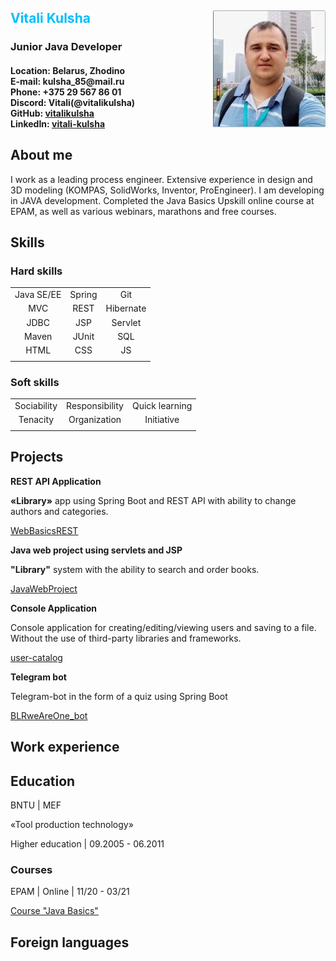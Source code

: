 <h2> 
<img src="img/photo.jpg" align="right" width="180">
<split style="color:#00bfff; font-weight:bold">Vitali Kulsha </split><br>
<h3 style="font-weight:bold">Junior Java Developer</h3>
<h4>
Location: Belarus, Zhodino<br>
E-mail: kulsha_85@mail.ru<br>
Phone: +375 29 567 86 01<br>
Discord: Vitali(@vitalikulsha)<br>
GitHub: <a href="https://github.com/vitalikulsha">vitalikulsha</a><br>
LinkedIn: <a href="www.linkedin.com/in/vitali-kulsha">vitali-kulsha</a><br>
</h4>
</h2>

## About me

I work as a leading process engineer. Extensive experience in design and 3D modeling (KOMPAS, SolidWorks, Inventor, ProEngineer). I am developing in JAVA development. Completed the Java Basics Upskill online course at EPAM, as well as various webinars, marathons and free courses.

## Skills

### Hard skills

||||
|:----:|:----:|:---:|
|Java SE/EE|Spring|Git|
|MVC|REST|Hibernate|
|JDBC|JSP|Servlet|
|Maven|JUnit|SQL|
|HTML|CSS|JS|
||||

### Soft skills

||||
|:----:|:----:|:---:|
|Sociability|Responsibility|Quick learning|
|Tenacity|Organization|Initiative|
||||

## Projects

**REST API Application**

**«Library»** app using Spring Boot and REST API with ability to change authors and categories.

[WebBasicsREST](https://github.com/vitalikulsha/UpSkill_Lab1_JavaBasics/tree/master/WebBasicsREST)

**Java web project using servlets and JSP**

**"Library"** system with the ability to search and order books.

[JavaWebProject](https://github.com/vitalikulsha/JavaWebProject)

**Console Application**

Console application for creating/editing/viewing users and saving to a file. Without the use of third-party libraries and frameworks.

[user-catalog](https://github.com/vitalikulsha/user-catalog)

**Telegram bot**

Telegram-bot in the form of a quiz using Spring Boot

[BLRweAreOne_bot](https://github.com/vitalikulsha/BLRweAreOne_bot)

## Work experience

## Education
BNTU | MEF

«Tool production technology»

Higher education | 09.2005 - 06.2011

### Courses

EPAM | Online | 11/20 - 03/21 

[Course "Java Basics"](https://github.com/vitalikulsha/BasicOfOOP)

## Foreign languages



